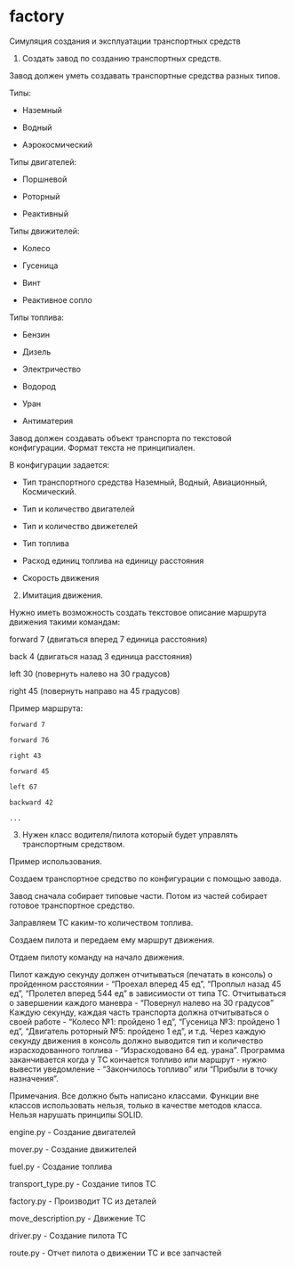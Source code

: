 # factory

Симуляция создания и эксплуатации транспортных средств



1. Создать завод по созданию транспортных средств.

Завод должен уметь создавать транспортные средства разных типов.

 Типы:
 
- Наземный

- Водный

- Аэрокосмический

Типы двигателей:

- Поршневой

- Роторный

- Реактивный

Типы движителей:

- Колесо

- Гусеница

- Винт

- Реактивное сопло

Типы топлива:

- Бензин

- Дизель

- Электричество

- Водород

- Уран

- Антиматерия

Завод должен создавать объект транспорта по текстовой конфигурации. Формат текста не принципиален.



В конфигурации задается:

- Тип транспортного средства Наземный, Водный, Авиационный, Космический. 

- Тип и количество двигателей

- Тип и количество движетелей 

- Тип топлива

- Расход единиц топлива на единицу расстояния

- Скорость движения




2. Имитация движения.

Нужно иметь возможность создать текстовое описание маршрута движения такими командам:

forward 7 (двигаться вперед 7 единица расстояния)

back 4 (двигаться назад 3 единица расстояния)

left 30 (повернуть налево на 30 градусов)

right 45 (повернуть направо на 45 градусов)


Пример маршрута:

	forward 7
	
	forward 76
	
	right 43
	
	forward 45
	
	left 67
	
	backward 42
	
	...

3. Нужен класс водителя/пилота который будет управлять транспортным средством.


Пример использования.

Создаем транспортное средство по конфигурации с помощью завода.

Завод сначала собирает типовые части. Потом из частей собирает готовое транспортное средство.

Заправляем ТС каким-то количеством топлива.

Создаем пилота и передаем ему маршрут движения.

Отдаем пилоту команду на начало движения.

Пилот каждую секунду должен отчитываться (печатать в консоль) о пройденном расстоянии - “Проехал вперед 45 ед”, “Проплыл назад 45 ед”, “Пролетел вперед 544 ед” в зависимости от типа ТС. Отчитываться о завершении каждого маневра - “Повернул налево на 30 градусов”
Каждую секунду, каждая часть транспорта должна отчитываться о своей работе - “Колесо №1: пройдено 1 ед”, “Гусеница №3: пройдено 1 ед”, “Двигатель роторный №5: пройдено 1 ед”, и т.д. Через каждую секунду движения в консоль должно выводится тип и количество израсходованного топлива - “Израсходовано 64 ед. урана”.
Программа заканчивается когда у ТС кончается топливо или маршрут - нужно вывести уведомление - “Закончилось топливо” или “Прибыли в точку назначения”.


Примечания.
Все должно быть написано классами.
Функции вне классов использовать нельзя, только в качестве методов класса.
Нельзя нарушать принципы SOLID.



engine.py - Создание двигателей

mover.py - Создание движителей

fuel.py - Создание топлива

transport_type.py - Создание типов ТС

factory.py - Производит ТС из деталей

move_description.py - Движение ТС

driver.py - Создание пилота ТС

route.py - Отчет пилота о движении ТС и все запчастей
